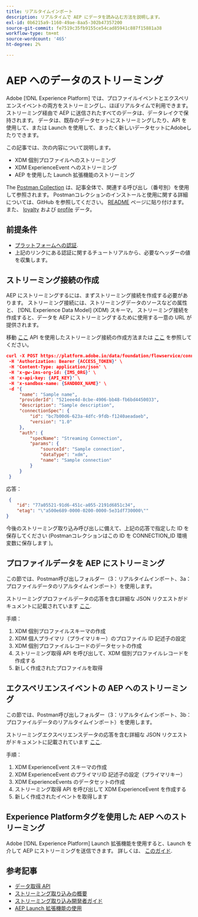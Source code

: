 ```yaml
---
title: リアルタイムインポート
description: リアルタイムで AEP にデータを読み込む方法を説明します。
exl-id: 0b6215a9-1160-49ae-8aa5-302b47357200
source-git-commit: fe7519c35fb9155ce54cad85941c887f15881a38
workflow-type: tm+mt
source-wordcount: '465'
ht-degree: 2%

---
```


# AEP へのデータのストリーミング

Adobe [!DNL Experience Platform] では、プロファイルイベントとエクスペリエンスイベントの両方をストリーミングし、ほぼリアルタイムで利用できます。 ストリーミング経由で AEP に送信されたすべてのデータは、データレイクで保持されます。 データは、既存のデータセットにストリーミングしたり、API を使用して、または Launch を使用して、まったく新しいデータセットにAdobeしたりできます。

この記事では、次の内容について説明します。

* XDM 個別プロファイルへのストリーミング
* XDM ExperienceEvent へのストリーミング
* AEP を使用した Launch 拡張機能のストリーミング

The [Postman Collection](https://github.com/Adobe-Marketing-Cloud/exchange-aep-profile-integration-postman) は、記事全体で、関連する呼び出し（番号別）を使用して参照されます。 Postmanコレクションのインストールと使用に関する詳細については、GitHub を参照してください。 [README](https://github.com/Adobe-Marketing-Cloud/exchange-aep-profile-integration-postman/blob/master/README.md) ページに貼り付けます。 また、 [loyalty](https://github.com/Adobe-Marketing-Cloud/exchange-aep-profile-integration-postman/blob/master/AEP%20loyalty%20events.json) および [profile](https://github.com/Adobe-Marketing-Cloud/exchange-aep-profile-integration-postman/blob/master/AEP%20loyalty%20profiles.json) データ。

## 前提条件

* [プラットフォームへの認証](https://docs.adobe.com/content/help/ja-JP/experience-platform/tutorials/authentication.html).
* 上記のリンクにある認証に関するチュートリアルから、必要なヘッダーの値を収集します。

## ストリーミング接続の作成

AEP にストリーミングするには、まずストリーミング接続を作成する必要があります。 ストリーミング接続には、ストリーミングデータのソースなどの属性と、 [!DNL Experience Data Model] (XDM) スキーマ。 ストリーミング接続を作成すると、データを AEP にストリーミングするために使用する一意の URL が提供されます。

移動 [ここ](https://docs.adobe.com/content/help/en/experience-platform/ingestion/tutorials/create-streaming-connection.html) API を使用したストリーミング接続の作成方法または [ここ](https://docs.adobe.com/content/help/en/experience-platform/ingestion/tutorials/create-streaming-connection-ui.html) を参照してください。

```json
curl -X POST https://platform.adobe.io/data/foundation/flowservice/connections \
 -H 'Authorization: Bearer {ACCESS_TOKEN}' \
 -H 'Content-Type: application/json' \
 -H 'x-gw-ims-org-id: {IMS_ORG}' \
 -H 'x-api-key: {API_KEY}' \
 -H 'x-sandbox-name: {SANDBOX_NAME}' \
 -d '{
     "name": "Sample name",
     "providerId": "521eee4d-8cbe-4906-bb48-fb6bd4450033",
     "description": "Sample description",
     "connectionSpec": {
         "id": "bc7b00d6-623a-4dfc-9fdb-f1240aeadaeb",
         "version": "1.0"
     },
     "auth": {
         "specName": "Streaming Connection",
         "params": {
             "sourceId": "Sample connection",
             "dataType": "xdm",
             "name": "Sample connection"
         }
     }
 }
```

応答：

```json
 {
    "id": "77a05521-91d6-451c-a055-2191d6851c34",
    "etag": "\"a500e689-0000-0200-0000-5e31df730000\""
}
```

今後のストリーミング取り込み呼び出しに備えて、上記の応答で指定した ID を保存してください (Postmanコレクションはこの ID を CONNECTION_ID 環境変数に保存します )。

## プロファイルデータを AEP にストリーミング

この節では、Postman呼び出しフォルダー（3：リアルタイムインポート、3a：プロファイルデータのリアルタイムインポート）を使用します。

ストリーミングプロファイルデータの応答を含む詳細な JSON リクエストがドキュメントに記載されています [ここ](https://docs.adobe.com/content/help/en/experience-platform/ingestion/tutorials/streaming-record-data.html).

手順：

1. XDM 個別プロファイルスキーマの作成
1. XDM 個人プライマリ（プライマリキー）のプロファイル ID 記述子の設定
1. XDM 個別プロファイルレコードのデータセットの作成
1. ストリーミング取得 API を呼び出して、XDM 個別プロファイルレコードを作成する
1. 新しく作成されたプロファイルを取得

## エクスペリエンスイベントの AEP へのストリーミング

この節では、Postman呼び出しフォルダー（3：リアルタイムインポート、3b：プロファイルデータのリアルタイムインポート）を使用します。

ストリーミングエクスペリエンスデータの応答を含む詳細な JSON リクエストがドキュメントに記載されています [ここ](https://docs.adobe.com/content/help/en/experience-platform/ingestion/tutorials/streaming-time-series-data.html).

手順：

1. XDM ExperienceEvent スキーマの作成
1. XDM ExperienceEvent のプライマリID 記述子の設定（プライマリキー）
1. XDM ExperienceEvents のデータセットの作成
1. ストリーミング取得 API を呼び出して XDM ExperienceEvent を作成する
1. 新しく作成されたイベントを取得します

## Experience Platformタグを使用した AEP へのストリーミング

Adobe [!DNL Experience Platform] Launch 拡張機能を使用すると、Launch を介して AEP にストリーミングを送信できます。 詳しくは、 [このガイド](https://docs.adobe.com/content/help/ja-JP/launch/using/extensions-ref/adobe-extension/aep-extension/overview.html).

## 参考記事

* [データ取得 API](https://www.adobe.io/apis/experienceplatform/home/api-reference.html#/acpdr/swagger-specs)
* [ストリーミング取り込みの概要](https://docs.adobe.com/content/help/ja-JP/experience-platform/ingestion/home.html#!api-specification/markdown/narrative/technical_overview/streaming_ingest/streaming_ingest_overview.md)
* [ストリーミング取り込み開発者ガイド](https://www.adobe.io/apis/experienceplatform/home/data-ingestion/data-ingestion-services.html#!api-specification/markdown/narrative/technical_overview/streaming_ingest/getting_started_with_platform_streaming_ingestion.md)
* [AEP Launch 拡張機能の使用](https://docs.adobe.com/content/help/ja-JP/launch/using/extensions-ref/adobe-extension/aep-extension/overview.html)
